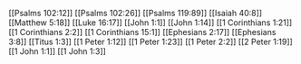 [[Psalms 102:12]]
[[Psalms 102:26]]
[[Psalms 119:89]]
[[Isaiah 40:8]]
[[Matthew 5:18]]
[[Luke 16:17]]
[[John 1:1]]
[[John 1:14]]
[[1 Corinthians 1:21]]
[[1 Corinthians 2:2]]
[[1 Corinthians 15:1]]
[[Ephesians 2:17]]
[[Ephesians 3:8]]
[[Titus 1:3]]
[[1 Peter 1:12]]
[[1 Peter 1:23]]
[[1 Peter 2:2]]
[[2 Peter 1:19]]
[[1 John 1:1]]
[[1 John 1:3]]
